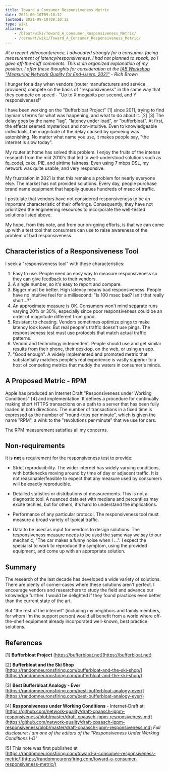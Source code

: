 ```yaml
---
title: Toward a Consumer Responsiveness Metric
date: 2021-09-10T09:10:12
lastmod: 2021-09-10T09:10:12
type: wiki
aliases:
    - /bloat/wiki/Toward_A_Consumer_Responsiveness_Metric/
    - /cerowrt/wiki/Toward_A_Consumer_Responsiveness_Metric/
---
```

*At a recent videoconference, I advocated strongly for a consumer-facing measurement of latency/responsiveness.
I had not planned to speak, so I gave off-the-cuff comments.
This is an organized explanation of my position.
I offer these thoughts for consideration at the
[IAB Workshop "Measuring Network Quality for End-Users, 2021"](https://www.iab.org/activities/workshops/network-quality/) - Rich Brown*

I hunger for a day when vendors (router manufacturers and service providers) compete on the
basis of "responsiveness" in the same way that they compete on speed -
"Up to X megabits per second, and Y responsiveness!"

I have been working on the "Bufferbloat Project" [1] since 2011,
trying to find layman's terms for what was happening, and what to do about it. [2] [3]
The delay goes by the name "lag", "latency under load", or "bufferbloat".
At first, the effects seemed mysterious and non-intuitive.
Even to knowledgeable individuals, the magnitude of the delay caused by queueing was astonishing.
No matter what name you use, it makes people say, "the internet is slow today".

My router at home has solved this problem.
I enjoy the fruits of the intense research from the mid 2010's that led to
well-understood solutions such as fq_codel, cake, PIE, and airtime fairness.
Even using 7 mbps DSL, my network was quite usable, and very responsive.

My frustration in 2021 is that this remains a problem for nearly everyone else.
The market has not provided solutions.
Every day, people purchase brand name equipment that happily queues hundreds of msec of traffic.

I postulate that vendors have not considered responsiveness to be an important characteristic
of their offerings.
Consequently, they have not prioritized the engineering resources to
incorporate the well-tested solutions listed above.

My hope, from this note, and from our on-going efforts, is that we can come up with
a test tool that consumers can use to raise awareness of the problem of bad responsiveness.

## Characteristics of a Responsiveness Tool

I seek a "responsiveness tool" with these characteristics:

1. Easy to use. People need an easy way to measure responsiveness so they
can give feedback to their vendors.
2. A single number, so it's easy to report and compare.
3. Bigger must be better. High latency means bad responsiveness.
People have no intuitive feel for a millisecond: "Is 100 msec bad? Isn't that really short...?"
4. An approximate measure is OK. Consumers won't mind separate runs varying 20% or 30%,
especially since poor responsiveness could be an order of magnitude different from good.
5. Resistant to cheating. Vendors sometimes optimize pings to make latency look lower.
But real people's traffic doesn't use pings.
The responsiveness test must use protocols that match actual traffic patterns.
6. Vendor and technology independent. People should use and get similar results from
their phone, their desktop, on the web, or using an app.
7. "Good enough". A widely implemented and promoted metric that substantially
matches people's real experience is vastly superior to a host of competing metrics
that muddy the waters in consumer's minds.

## A Proposed Metric - RPM

Apple has produced an Internet Draft "Responsiveness under Working Conditions" [4] and implementation.
It defines a procedure for continually making short HTTPS transactions on a path to a
server that has been fully loaded in both directions.
The number of transactions in a fixed time is expressed as the number of "round-trips per minute",
which is given the name "RPM", a wink to the "revolutions per minute" that we use for cars.

The RPM measurement satisfies all my concerns.

## Non-requirements

It is **not** a requirement for the responsiveness test to provide:

* Strict reproducibility. The wider internet has widely varying conditions, with
bottlenecks moving around by time of day or adjacent traffic.
It is not reasonable/feasible to expect that any measure used by consumers will be exactly reproducible.

* Detailed statistics or distributions of measurements. This is not a diagnostic tool.
A nuanced data set with medians and percentiles may excite techies, but for others,
it's hard to understand the implications.

* Performance of any particular protocol. The responsiveness tool must measure a broad
variety of typical traffic.

* Data to be used as input for vendors to design solutions.
The responsiveness measure needs to be used the same way we say to our mechanic,
"The car makes a funny noise when I ...".
I expect the specialist to work to reproduce the symptom, using the provided equipment,
and come up with an appropriate solution.

## Summary

The research of the last decade has developed a wide variety of solutions.
There are plenty of corner-cases where these solutions aren't perfect.
I encourage vendors and researchers to study the field and advance our knowledge further.
I would be delighted if they found practices even better than the current state of the art.

But "the rest of the internet" (including my neighbors and family members,
for whom I'm the support person) would all benefit from a world where
off-the-shelf equipment already incorporated well-known, best practice solutions.

## References

[1] **Bufferbloat Project** [https://bufferbloat.net](https://bufferbloat.net)

[2] **Bufferbloat and the Ski Shop** [https://randomneuronsfiring.com/bufferbloat-and-the-ski-shop/](https://randomneuronsfiring.com/bufferbloat-and-the-ski-shop/)

[3] **Best Bufferbloat Analogy - Ever** [https://randomneuronsfiring.com/best-bufferbloat-analogy-ever/](https://randomneuronsfiring.com/best-bufferbloat-analogy-ever/)

[4] **Responsiveness under Working Conditions** - Internet-Draft at:
[https://github.com/network-quality/draft-cpaasch-ippm-responsiveness/blob/master/draft-cpaasch-ippm-responsiveness.md](https://github.com/network-quality/draft-cpaasch-ippm-responsiveness/blob/master/draft-cpaasch-ippm-responsiveness.md)
*Full disclosure: I am one of the editors of the "Responsiveness Under Working Conditions I-D"*

[5] This note was first published at [https://randomneuronsfiring.com/toward-a-consumer-responsiveness-metric/](https://randomneuronsfiring.com/toward-a-consumer-responsiveness-metric/)
